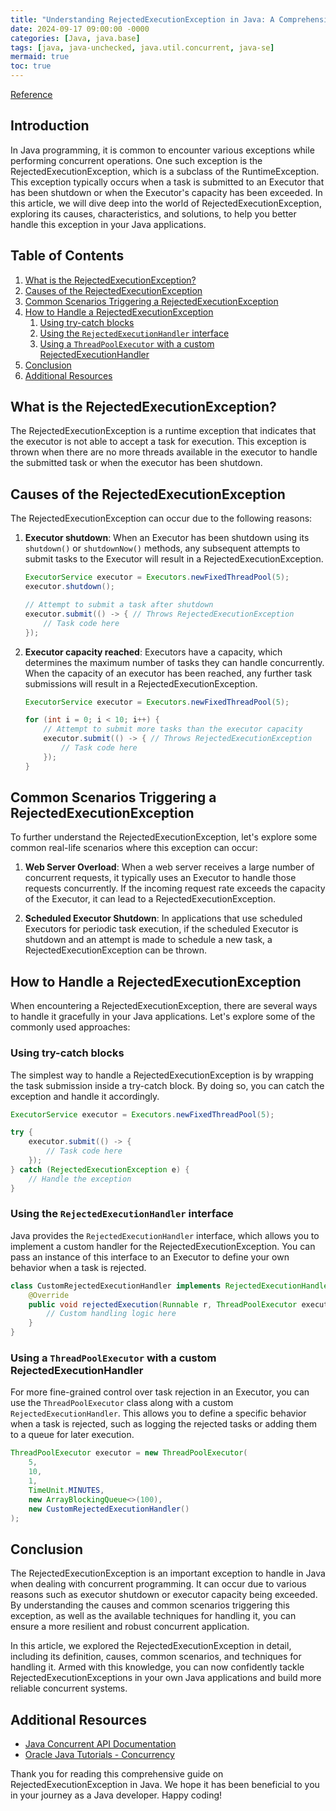 ```yaml
---
title: "Understanding RejectedExecutionException in Java: A Comprehensive Guide for Developers"
date: 2024-09-17 09:00:00 -0000
categories: [Java, java.base]
tags: [java, java-unchecked, java.util.concurrent, java-se]
mermaid: true
toc: true
---
```



[Reference](https://docs.oracle.com/en/java/javase/11/docs/api/java.base/java/util/concurrent/RejectedExecutionException.html)

## Introduction

In Java programming, it is common to encounter various exceptions while performing concurrent operations. One such exception is the RejectedExecutionException, which is a subclass of the RuntimeException. This exception typically occurs when a task is submitted to an Executor that has been shutdown or when the Executor's capacity has been exceeded. In this article, we will dive deep into the world of RejectedExecutionException, exploring its causes, characteristics, and solutions, to help you better handle this exception in your Java applications.

## Table of Contents

1. [What is the RejectedExecutionException?](#what-is-the-rejectedexecutionexception)
2. [Causes of the RejectedExecutionException](#causes-of-the-rejectedexecutionexception)
3. [Common Scenarios Triggering a RejectedExecutionException](#common-scenarios-triggering-a-rejectedexecutionexception)
4. [How to Handle a RejectedExecutionException](#how-to-handle-a-rejectedexecutionexception)
    1. [Using try-catch blocks](#using-try-catch-blocks)
    2. [Using the `RejectedExecutionHandler` interface](#using-the-rejectedexecutionhandler-interface)
    3. [Using a `ThreadPoolExecutor` with a custom RejectedExecutionHandler](#using-a-threadpoolexecutor-with-a-custom-rejectedexecutionhandler)
5. [Conclusion](#conclusion)
6. [Additional Resources](#additional-resources)

## What is the RejectedExecutionException?

The RejectedExecutionException is a runtime exception that indicates that the executor is not able to accept a task for execution. This exception is thrown when there are no more threads available in the executor to handle the submitted task or when the executor has been shutdown.

## Causes of the RejectedExecutionException

The RejectedExecutionException can occur due to the following reasons:

1. **Executor shutdown**: When an Executor has been shutdown using its `shutdown()` or `shutdownNow()` methods, any subsequent attempts to submit tasks to the Executor will result in a RejectedExecutionException.

    ```java
    ExecutorService executor = Executors.newFixedThreadPool(5);
    executor.shutdown();

    // Attempt to submit a task after shutdown
    executor.submit(() -> { // Throws RejectedExecutionException
        // Task code here
    });
    ```

2. **Executor capacity reached**: Executors have a capacity, which determines the maximum number of tasks they can handle concurrently. When the capacity of an executor has been reached, any further task submissions will result in a RejectedExecutionException.

    ```java
    ExecutorService executor = Executors.newFixedThreadPool(5);

    for (int i = 0; i < 10; i++) {
        // Attempt to submit more tasks than the executor capacity
        executor.submit(() -> { // Throws RejectedExecutionException
            // Task code here
        });
    }
    ```

## Common Scenarios Triggering a RejectedExecutionException

To further understand the RejectedExecutionException, let's explore some common real-life scenarios where this exception can occur:

1. **Web Server Overload**: When a web server receives a large number of concurrent requests, it typically uses an Executor to handle those requests concurrently. If the incoming request rate exceeds the capacity of the Executor, it can lead to a RejectedExecutionException.

2. **Scheduled Executor Shutdown**: In applications that use scheduled Executors for periodic task execution, if the scheduled Executor is shutdown and an attempt is made to schedule a new task, a RejectedExecutionException can be thrown.

## How to Handle a RejectedExecutionException

When encountering a RejectedExecutionException, there are several ways to handle it gracefully in your Java applications. Let's explore some of the commonly used approaches:

### Using try-catch blocks

The simplest way to handle a RejectedExecutionException is by wrapping the task submission inside a try-catch block. By doing so, you can catch the exception and handle it accordingly.

```java
ExecutorService executor = Executors.newFixedThreadPool(5);

try {
    executor.submit(() -> {
        // Task code here
    });
} catch (RejectedExecutionException e) {
    // Handle the exception
}
```

### Using the `RejectedExecutionHandler` interface

Java provides the `RejectedExecutionHandler` interface, which allows you to implement a custom handler for the RejectedExecutionException. You can pass an instance of this interface to an Executor to define your own behavior when a task is rejected.

```java
class CustomRejectedExecutionHandler implements RejectedExecutionHandler {
    @Override
    public void rejectedExecution(Runnable r, ThreadPoolExecutor executor) {
        // Custom handling logic here
    }
}
```

### Using a `ThreadPoolExecutor` with a custom RejectedExecutionHandler

For more fine-grained control over task rejection in an Executor, you can use the `ThreadPoolExecutor` class along with a custom `RejectedExecutionHandler`. This allows you to define a specific behavior when a task is rejected, such as logging the rejected tasks or adding them to a queue for later execution.

```java
ThreadPoolExecutor executor = new ThreadPoolExecutor(
    5,
    10,
    1,
    TimeUnit.MINUTES,
    new ArrayBlockingQueue<>(100),
    new CustomRejectedExecutionHandler()
);
```

## Conclusion

The RejectedExecutionException is an important exception to handle in Java when dealing with concurrent programming. It can occur due to various reasons such as executor shutdown or executor capacity being exceeded. By understanding the causes and common scenarios triggering this exception, as well as the available techniques for handling it, you can ensure a more resilient and robust concurrent application.

In this article, we explored the RejectedExecutionException in detail, including its definition, causes, common scenarios, and techniques for handling it. Armed with this knowledge, you can now confidently tackle RejectedExecutionExceptions in your own Java applications and build more reliable concurrent systems.

## Additional Resources

- [Java Concurrent API Documentation](https://docs.oracle.com/en/java/javase/11/docs/api/java.base/java/util/concurrent/RejectedExecutionException.html)
- [Oracle Java Tutorials - Concurrency](https://docs.oracle.com/javase/tutorial/essential/concurrency/index.html)

Thank you for reading this comprehensive guide on RejectedExecutionException in Java. We hope it has been beneficial to you in your journey as a Java developer. Happy coding!
